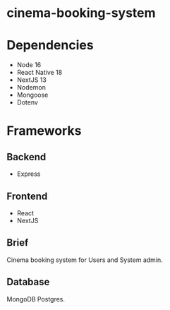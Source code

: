 # cinema-booking-system

# Dependencies

- Node 16
- React Native 18
- NextJS 13
- Nodemon
- Mongoose
- Dotenv

# Frameworks

## Backend

- Express

## Frontend

- React
- NextJS

## Brief

Cinema booking system for Users and System admin.

## Database
MongoDB
Postgres.
